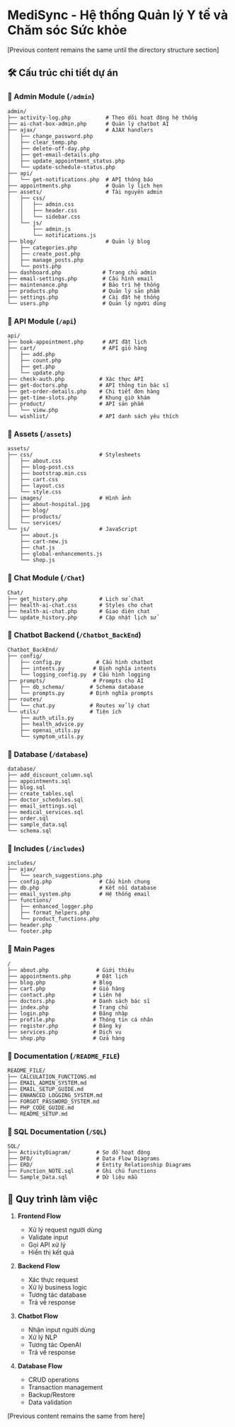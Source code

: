 # MediSync - Hệ thống Quản lý Y tế và Chăm sóc Sức khỏe

[Previous content remains the same until the directory structure section]

## 🛠 Cấu trúc chi tiết dự án

### 📁 Admin Module (`/admin`)

```
admin/
├── activity-log.php           # Theo dõi hoạt động hệ thống
├── ai-chat-box-admin.php      # Quản lý chatbot AI
├── ajax/                      # AJAX handlers
│   ├── change_password.php
│   ├── clear_temp.php
│   ├── delete-off-day.php
│   ├── get-email-details.php
│   ├── update_appointment_status.php
│   └── update-schedule-status.php
├── api/
│   └── get-notifications.php  # API thông báo
├── appointments.php           # Quản lý lịch hẹn
├── assets/                    # Tài nguyên admin
│   ├── css/
│   │   ├── admin.css
│   │   ├── header.css
│   │   └── sidebar.css
│   └── js/
│       ├── admin.js
│       └── notifications.js
├── blog/                      # Quản lý blog
│   ├── categories.php
│   ├── create_post.php
│   ├── manage_posts.php
│   └── posts.php
├── dashboard.php             # Trang chủ admin
├── email-settings.php        # Cấu hình email
├── maintenance.php           # Bảo trì hệ thống
├── products.php              # Quản lý sản phẩm
├── settings.php              # Cài đặt hệ thống
└── users.php                 # Quản lý người dùng
```

### 📁 API Module (`/api`)

```
api/
├── book-appointment.php      # API đặt lịch
├── cart/                     # API giỏ hàng
│   ├── add.php
│   ├── count.php
│   ├── get.php
│   └── update.php
├── check-auth.php           # Xác thực API
├── get-doctors.php          # API thông tin bác sĩ
├── get-order-details.php    # Chi tiết đơn hàng
├── get-time-slots.php       # Khung giờ khám
├── product/                 # API sản phẩm
│   └── view.php
└── wishlist/                # API danh sách yêu thích
```

### 📁 Assets (`/assets`)

```
assets/
├── css/                     # Stylesheets
│   ├── about.css
│   ├── blog-post.css
│   ├── bootstrap.min.css
│   ├── cart.css
│   ├── layout.css
│   └── style.css
├── images/                  # Hình ảnh
│   ├── about-hospital.jpg
│   ├── blog/
│   ├── products/
│   └── services/
└── js/                      # JavaScript
    ├── about.js
    ├── cart-new.js
    ├── chat.js
    ├── global-enhancements.js
    └── shop.js
```

### 📁 Chat Module (`/Chat`)

```
Chat/
├── get_history.php          # Lịch sử chat
├── health-ai-chat.css       # Styles cho chat
├── health-ai-chat.php       # Giao diện chat
└── update_history.php       # Cập nhật lịch sử
```

### 📁 Chatbot Backend (`/Chatbot_BackEnd`)

```
Chatbot_BackEnd/
├── config/
│   ├── config.py           # Cấu hình chatbot
│   ├── intents.py         # Định nghĩa intents
│   └── logging_config.py  # Cấu hình logging
├── prompts/               # Prompts cho AI
│   ├── db_schema/        # Schema database
│   └── prompts.py        # Định nghĩa prompts
├── routes/
│   └── chat.py           # Routes xử lý chat
└── utils/                # Tiện ích
    ├── auth_utils.py
    ├── health_advice.py
    ├── openai_utils.py
    └── symptom_utils.py
```

### 📁 Database (`/database`)

```
database/
├── add_discount_column.sql
├── appointments.sql
├── blog.sql
├── create_tables.sql
├── doctor_schedules.sql
├── email_settings.sql
├── medical_services.sql
├── order.sql
├── sample_data.sql
└── schema.sql
```

### 📁 Includes (`/includes`)

```
includes/
├── ajax/
│   └── search_suggestions.php
├── config.php               # Cấu hình chung
├── db.php                   # Kết nối database
├── email_system.php         # Hệ thống email
├── functions/
│   ├── enhanced_logger.php
│   ├── format_helpers.php
│   └── product_functions.php
├── header.php
└── footer.php
```

### 📁 Main Pages

```
/
├── about.php               # Giới thiệu
├── appointments.php        # Đặt lịch
├── blog.php               # Blog
├── cart.php               # Giỏ hàng
├── contact.php            # Liên hệ
├── doctors.php            # Danh sách bác sĩ
├── index.php              # Trang chủ
├── login.php              # Đăng nhập
├── profile.php            # Thông tin cá nhân
├── register.php           # Đăng ký
├── services.php           # Dịch vụ
└── shop.php               # Cửa hàng
```

### 📁 Documentation (`/README_FILE`)

```
README_FILE/
├── CALCULATION_FUNCTIONS.md
├── EMAIL_ADMIN_SYSTEM.md
├── EMAIL_SETUP_GUIDE.md
├── ENHANCED_LOGGING_SYSTEM.md
├── FORGOT_PASSWORD_SYSTEM.md
├── PHP_CODE_GUIDE.md
└── README_SETUP.md
```

### 📁 SQL Documentation (`/SQL`)

```
SQL/
├── ActivityDiagram/        # Sơ đồ hoạt động
├── DFD/                    # Data Flow Diagrams
├── ERD/                    # Entity Relationship Diagrams
├── Function_NOTE.sql       # Ghi chú functions
└── Sample_Data.sql         # Dữ liệu mẫu
```

## 🔄 Quy trình làm việc

1. **Frontend Flow**

   - Xử lý request người dùng
   - Validate input
   - Gọi API xử lý
   - Hiển thị kết quả

2. **Backend Flow**

   - Xác thực request
   - Xử lý business logic
   - Tương tác database
   - Trả về response

3. **Chatbot Flow**

   - Nhận input người dùng
   - Xử lý NLP
   - Tương tác OpenAI
   - Trả về response

4. **Database Flow**
   - CRUD operations
   - Transaction management
   - Backup/Restore
   - Data validation

[Previous content remains the same from here]

